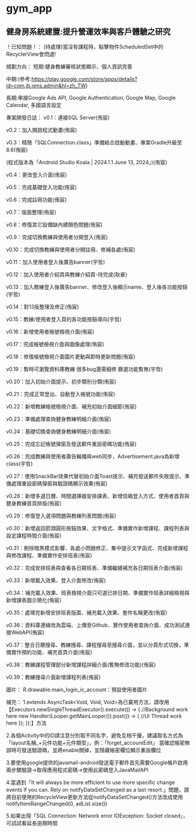 # gym_app
健身房系統建置:提升營運效率與客戶體驗之研究
---

！已知問題！：
(待處理)當沒有課程時，點擊物件ScheduledSet中的RecyclerView會閃退!

規劃方向：
短期:健身教練審核狀態顯示、個人資訊完善

中期:(參考:https://play.google.com/store/apps/details?id=com.jb.gms.admin&hl=zh_TW)

長期:串接Google Ads API, Google Authentication, Google Map, Google Calendar, 多國語言設定

專案開發日誌：
v0.1：連接SQL Server(侑宸)

v0.2：加入開啟程式動畫(侑宸)

v0.3：精簡「SQLConnection.class」準備結合啟動動畫、專案Gradle升級至8.6(侑宸)

(程式版本為「Android Studio Koala | 2024.1.1 June 13, 2024」)(侑宸)

v0.4：更改登入介面(侑宸)

v0.5：完成基礎登入功能(侑宸)

v0.6：完成註冊功能(侑宸)

v0.7：版面整理(侑宸)

v0.8：修復其它設備缺內建顏色問題(侑宸)

v0.9：完成切換教練與使用者分開登入(侑宸)

v0.10：完成切換教練與使用者分開註冊、修補各處(侑宸)

v0.11：加入使用者登入後廣告banner(宇哲)

v0.12：加入使用者介紹頁與教練介紹頁-待完成(耿豪)

v0.13：加入教練登入後廣告banner、修改登入後顯示name、登入後各功能按鈕(宇哲)

v0.14：對13版整理及修正(侑宸)

v0.15：教練/使用者登入頁的各功能按鈕導向(宇哲)

v0.16：新增使用者帳號檢視介面(侑宸)

v0.17：完成帳號檢視介面與圖像處理(侑宸)

v0.18：修復帳號檢視介面圖片更動與即時更新問題(侑宸)

v0.19：暫時可瀏覽資料庫教練 很多bug還需細修 篩選功能暫無(宇哲)

v0.20：加入初始介面提示、初步類別分類(侑宸)

v0.21：完成正常登出、自動登入帳號功能(侑宸)

v0.22：新增教練帳號檢視介面、補充初始介面細節(侑宸)

v0.23：準備處理查詢健身教練明細介面(侑宸)

v0.24：基礎切換查詢健身教練明細介面(侑宸)

v0.25：完成忘記帳號彈窗及發送郵件重設密碼功能(侑宸)

v0.26：完成教練與使用者廣告輪播與web同步，Advertisement.java為新增class(宇哲)

v0.27：使用SnackBar效果代替初始介面Toast提示、補充發送郵件失敗提示、準備處理重設密碼彈窗與驗證碼顯示效果(侑宸)

v0.28：新增多選日曆、時間選擇器安排課表、新增信箱登入方式、使用者首頁與健身教練首頁排版(侑宸)

v0.29：修復登入選項問題與教練列表問題(侑宸)

v0.30：新增返回箭頭圓形按鈕效果、文字格式、準備實作新增課程、課程列表與設定課程時間介面(侑宸)

v0.31：刪除暗黑模式影響、各處小問題修正、集中提示文字函式、完成新增課程與修改課程、準備實作安排班表(侑宸)

v0.32：完成安排班表與查看各日期班表、準備繼續補充各日期班表介面(侑宸)

v0.33：新增載入效果、登入介面修改(侑宸)

v0.34：補充載入效果、班表檢視介面只可選已排日期、準備實作班表詳細檢視與新增課表圖示簡化(侑宸)

v0.35：處理完新增安排班表版面、補充載入效果、套件名稱更改(侑宸)

v0.36：資料庫連線改為雲端、上傳至Github、實作使用者查詢介面、成功測試連接WebAPI(侑宸)

v0.37：整合日曆搜尋、教練搜尋、課程搜尋至搜尋介面，並以分頁形式切換，準備實作預約功能、補充首頁介面(侑宸)

v0.38：教練課程管理部分新增課程詳細介面(暫無修改功能)(侑宸)

v0.39：教練搜尋介面新增課程列表(侑宸)

圖片：
R.drawable.main_login_ic_account：預設使用者圖片

補充：
1.extends AsyncTask<Void, Void, Void>為已棄用方法，請改用
【Executors.newSingleThreadExecutor().execute(() -> {
    //Background work here
    new Handler(Looper.getMainLooper()).post(() -> {
        //UI Thread work here
    });
});】方法

2.各個Activity中的ID請注意分別取不同名字，避免互相干擾，建議取名方式為「layout名稱_+元件功能+元件類型」，例：「forget_accountEdit」
當確認帳密無誤時可發送驗證碼，並將enable關掉，並隱藏帳密欄位顯示重設欄位

3.要使用google提供的javamail-android發送電子郵件首先需要Google帳戶啟用兩步驟驗證->取得應用程式密碼->使用此密碼登入JavaMailAPI

4.當遇到「It will always be more efficient to use more specific change events if you can. Rely on notifyDataSetChanged as a last resort.」問題，請將目前使用的RecycleView更新方法從notifyDataSetChanged()方法改成使用notifyItemRangeChanged(0, adList.size())

5.如果出現「SQL Connection: Network error IOException: Socket closed」，可試試看延長逾期時間